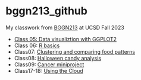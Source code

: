 # bggn213_github
My classwork from [BGGN213](https://bioboot.github.io/bggn213_F23/) at UCSD Fall 2023

- [Class 05: Data visualiztion with GGPLOT2](https://github.com/aamadrig/bggn213_github/blob/main/class05/class05/class05.pdf)
- Class 06: [R basics](https://github.com/aamadrig/bggn213_github/blob/main/class06/class06.pdf)
- Class07: [Clustering and comparing food patterns](https://github.com/aamadrig/bggn213_github/blob/main/class07/class07.pdf)
- Class08: [Halloween candy analysis](https://github.com/aamadrig/bggn213_github/blob/main/class08/class08_halloweedn.pdf)
- Class09: [Cancer miniproject](https://github.com/aamadrig/bggn213_github/blob/main/class09/miniproject.pdf)
- Class17-18: [Using the Cloud](https://github.com/aamadrig/bggn213_github/blob/main/class18/class18.pdf)
